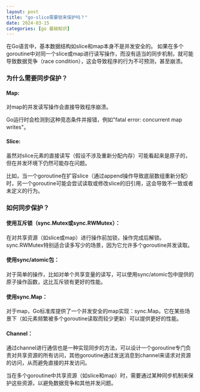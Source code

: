```yaml
---
layout: post
title: "go-slice需要锁来保护吗？"
date: 2024-03-15
categories: [go 基础知识]
---
```

在Go语言中，基本数据结构如slice和map本身不是并发安全的。
如果在多个goroutine中对同一个slice或map进行读写操作，而没有适当的同步机制，就可能导致数据竞争（race condition），这会导致程序的行为不可预测，甚至崩溃。
### 为什么需要同步保护？
#### Map:
对map的并发读写操作会直接导致程序崩溃。

Go运行时会检测到这种竞态条件并报错，例如"fatal error: concurrent map writes"。

#### Slice:
虽然对slice元素的直接读写（假设不涉及重新分配内存）可能看起来是原子的，但在并发环境下仍然可能存在问题。

比如，当一个goroutine在扩容slice（通过append操作导致底层数组重新分配）时，另一个goroutine可能会尝试读取或修改slice的旧引用，这会导致不一致或者未定义的行为。
### 如何同步保护？
#### 使用互斥锁（sync.Mutex或sync.RWMutex）：
在对共享资源（如slice或map）进行操作前加锁，操作完成后解锁。sync.RWMutex特别适合读多写少的场景，因为它允许多个goroutine并发读取。

#### 使用sync/atomic包：
对于简单的操作，比如对单个共享变量的读写，可以使用sync/atomic包中提供的原子操作函数，这比互斥锁有更好的性能。

#### 使用sync.Map：
对于map，Go标准库提供了一个并发安全的map实现：sync.Map。它在某些场景下（如元素频繁被多个goroutine读取而较少更新）可以提供更好的性能。

#### Channel：
通过channel进行通信也是一种实现同步的方法，可以设计一个goroutine专门负责对共享资源的所有访问，其他goroutine通过发送消息到channel来请求对资源的访问，从而避免直接的并发访问。


当在多个goroutine中共享资源（如slice和map）时，需要通过某种同步机制来保护这些资源，以避免数据竞争和其他并发问题。




